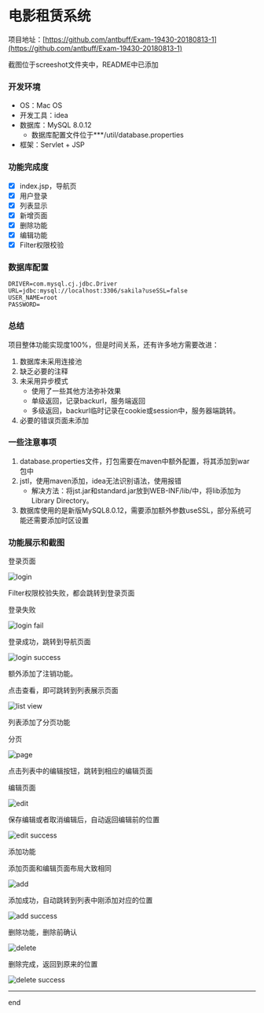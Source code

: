 
# 电影租赁系统

项目地址：[https://github.com/antbuff/Exam-19430-20180813-1](https://github.com/antbuff/Exam-19430-20180813-1)

截图位于screeshot文件夹中，README中已添加

### 开发环境

- OS：Mac OS
- 开发工具：idea
- 数据库：MySQL 8.0.12
    - 数据库配置文件位于***/util/database.properties
- 框架：Servlet + JSP

### 功能完成度

- [x] index.jsp，导航页
- [x] 用户登录
- [x] 列表显示
- [x] 新增页面
- [x] 删除功能
- [x] 编辑功能
- [x] Filter权限校验

### 数据库配置
```
DRIVER=com.mysql.cj.jdbc.Driver
URL=jdbc:mysql://localhost:3306/sakila?useSSL=false
USER_NAME=root
PASSWORD=
```

### 总结
项目整体功能实现度100%，但是时间关系，还有许多地方需要改进：
1. 数据库未采用连接池
2. 缺乏必要的注释
3. 未采用异步模式
    - 使用了一些其他方法弥补效果
    - 单级返回，记录backurl，服务端返回
    - 多级返回，backurl临时记录在cookie或session中，服务器端跳转。
4. 必要的错误页面未添加

### 一些注意事项

1. database.properties文件，打包需要在maven中额外配置，将其添加到war包中
2.  jstl，使用maven添加，idea无法识别语法，使用报错
    - 解决方法：将jst.jar和standard.jar放到WEB-INF/lib/中，将lib添加为Library Directory。
3. 数据库使用的是新版MySQL8.0.12，需要添加额外参数useSSL，部分系统可能还需要添加时区设置


### 功能展示和截图

登录页面

![login](https://raw.githubusercontent.com/antbuff/Exam-19430-20180813-1/master/screenshot/%E7%99%BB%E5%BD%95%E7%95%8C%E9%9D%A2.png)

Filter权限校验失败，都会跳转到登录页面

登录失败

![login fail](https://raw.githubusercontent.com/antbuff/Exam-19430-20180813-1/master/screenshot/%E7%99%BB%E5%BD%95%E5%A4%B1%E8%B4%A5.png)

登录成功，跳转到导航页面

![login success](https://github.com/antbuff/Exam-19430-20180813-1/raw/master/screenshot/%E7%99%BB%E5%BD%95%E6%88%90%E5%8A%9F.png)

额外添加了注销功能。

点击查看，即可跳转到列表展示页面

![list view](https://github.com/antbuff/Exam-19430-20180813-1/raw/master/screenshot/%E5%88%97%E8%A1%A8%E5%B1%95%E7%A4%BA.png)

列表添加了分页功能

分页

![page](https://raw.githubusercontent.com/antbuff/Exam-19430-20180813-1/master/screenshot/%E5%88%86%E9%A1%B5%E6%95%88%E6%9E%9C.png)

点击列表中的编辑按钮，跳转到相应的编辑页面

编辑页面

![edit](https://raw.githubusercontent.com/antbuff/Exam-19430-20180813-1/master/screenshot/%E7%BC%96%E8%BE%91%E9%A1%B5%E9%9D%A2.png)

保存编辑或者取消编辑后，自动返回编辑前的位置

![edit success](https://raw.githubusercontent.com/antbuff/Exam-19430-20180813-1/master/screenshot/%E7%BC%96%E8%BE%91%E5%AE%8C%E6%88%90%EF%BC%8C%E8%BF%94%E5%9B%9E%E5%8E%9F%E6%9D%A5%E7%9A%84%E9%A1%B5%E9%9D%A2.png)

添加功能

添加页面和编辑页面布局大致相同

![add](https://raw.githubusercontent.com/antbuff/Exam-19430-20180813-1/master/screenshot/%E6%B7%BB%E5%8A%A0%E9%A1%B5%E9%9D%A2.png)

添加成功，自动跳转到列表中刚添加对应的位置

![add success](https://raw.githubusercontent.com/antbuff/Exam-19430-20180813-1/master/screenshot/%E6%B7%BB%E5%8A%A0%E6%88%90%E5%8A%9F%EF%BC%8C%E8%B7%B3%E8%BD%AC%E5%88%B0%E6%9C%80%E6%96%B0%E5%88%97%E8%A1%A8%E9%A1%B5.png)

删除功能，删除前确认

![delete](https://raw.githubusercontent.com/antbuff/Exam-19430-20180813-1/master/screenshot/%E5%88%A0%E9%99%A4%E6%8F%90%E7%A4%BA.png)

删除完成，返回到原来的位置

![delete success](https://raw.githubusercontent.com/antbuff/Exam-19430-20180813-1/master/screenshot/%E5%88%A0%E9%99%A4%E5%AE%8C%E6%88%90.png)

---
end